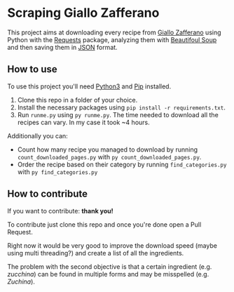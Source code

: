 # Scraping Giallo Zafferano

This project aims at downloading every recipe from [Giallo Zafferano](https://www.giallozafferano.it/) using Python with the [Requests](https://pypi.org/project/requests/) package, analyzing them with [Beautifoul Soup](https://pypi.org/project/beautifulsoup4/) and then saving them in [JSON](https://www.json.org/json-en.html) format.

## How to use

To use this project you'll need [Python3](https://www.python.org/) and [Pip](https://pypi.org/project/pip/) installed.

1. Clone this repo in a folder of your choice.
2. Install the necessary packages using ` pip install -r requirements.txt `.
3. Run `runme.py` using `py runme.py`. The time needed to download all the recipes can vary. In my case it took ~4 hours.

Additionally you can:

- Count how many recipe you managed to download by running `count_downloaded_pages.py` with `py count_downloaded_pages.py`.
- Order the recipe based on their category by running `find_categories.py` with `py find_categories.py`

## How to contribute

If you want to contribute: **thank you!**

To contribute just clone this repo and once you're done open a Pull Request.

Right now it would be very good to improve the download speed (maybe using multi threading?) and create a list of all the ingredients.

The problem with the second objective is that a certain ingredient (e.g. _zucchina_) can be found in multiple forms and may be misspelled (e.g. _Zuchina_).
